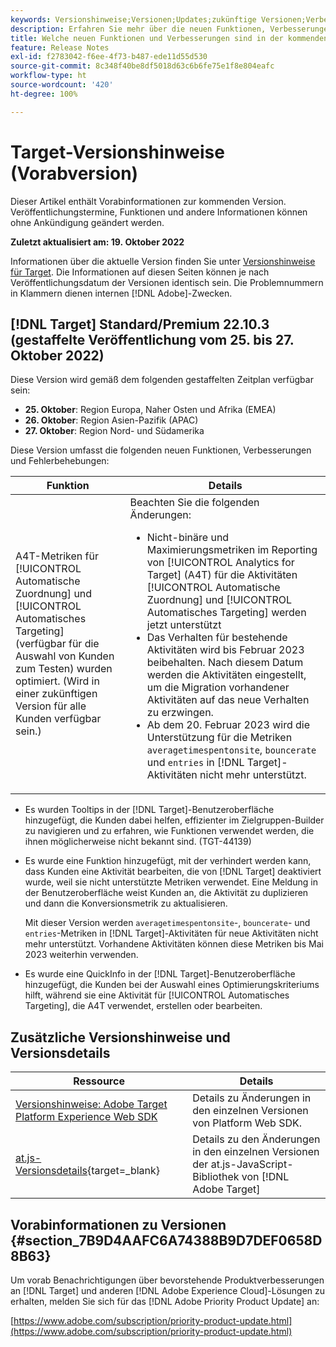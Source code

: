 ```yaml
---
keywords: Versionshinweise;Versionen;Updates;zukünftige Versionen;Verbesserungen;neue Funktionen;Fehlerbehebungen;Updates;Vorabversion
description: Erfahren Sie mehr über die neuen Funktionen, Verbesserungen und Fehlerbehebungen in der kommenden Version von Adobe Target sowie in den zugehörigen SDKs, APIs und JavaScript-Bibliotheken.
title: Welche neuen Funktionen und Verbesserungen sind in der kommenden Version enthalten?
feature: Release Notes
exl-id: f2783042-f6ee-4f73-b487-ede11d55d530
source-git-commit: 8c348f40be8df5018d63c6b6fe75e1f8e804eafc
workflow-type: ht
source-wordcount: '420'
ht-degree: 100%

---
```


# Target-Versionshinweise (Vorabversion)

Dieser Artikel enthält Vorabinformationen zur kommenden Version. Veröffentlichungstermine, Funktionen und andere Informationen können ohne Ankündigung geändert werden.

**Zuletzt aktualisiert am: 19. Oktober 2022**

Informationen über die aktuelle Version finden Sie unter [Versionshinweise für Target](release-notes.md). Die Informationen auf diesen Seiten können je nach Veröffentlichungsdatum der Versionen identisch sein. Die Problemnummern in Klammern dienen internen [!DNL Adobe]-Zwecken.

## [!DNL Target] Standard/Premium 22.10.3 (gestaffelte Veröffentlichung vom 25. bis 27. Oktober 2022)

Diese Version wird gemäß dem folgenden gestaffelten Zeitplan verfügbar sein:

* **25. Oktober**: Region Europa, Naher Osten und Afrika (EMEA)
* **26. Oktober**: Region Asien-Pazifik (APAC)
* **27. Oktober**: Region Nord- und Südamerika

Diese Version umfasst die folgenden neuen Funktionen, Verbesserungen und Fehlerbehebungen:

| Funktion | Details |
| --- | --- |
| A4T-Metriken für [!UICONTROL Automatische Zuordnung] und [!UICONTROL Automatisches Targeting]<br> (verfügbar für die Auswahl von Kunden zum Testen) wurden optimiert. (Wird in einer zukünftigen Version für alle Kunden verfügbar sein.) | Beachten Sie die folgenden Änderungen:<ul><li>Nicht-binäre und Maximierungsmetriken im Reporting von [!UICONTROL Analytics for Target] (A4T) für die Aktivitäten [!UICONTROL Automatische Zuordnung] und [!UICONTROL Automatisches Targeting] werden jetzt unterstützt</li><li>Das Verhalten für bestehende Aktivitäten wird bis Februar 2023 beibehalten. Nach diesem Datum werden die Aktivitäten eingestellt, um die Migration vorhandener Aktivitäten auf das neue Verhalten zu erzwingen.</li><li>Ab dem 20. Februar 2023 wird die Unterstützung für die Metriken `averagetimespentonsite`, `bouncerate` und `entries` in [!DNL Target]-Aktivitäten nicht mehr unterstützt.</li></ul> |

* Es wurden Tooltips in der [!DNL Target]-Benutzeroberfläche hinzugefügt, die Kunden dabei helfen, effizienter im Zielgruppen-Builder zu navigieren und zu erfahren, wie Funktionen verwendet werden, die ihnen möglicherweise nicht bekannt sind. (TGT-44139)
* Es wurde eine Funktion hinzugefügt, mit der verhindert werden kann, dass Kunden eine Aktivität bearbeiten, die von [!DNL Target] deaktiviert wurde, weil sie nicht unterstützte Metriken verwendet. Eine Meldung in der Benutzeroberfläche weist Kunden an, die Aktivität zu duplizieren und dann die Konversionsmetrik zu aktualisieren.

   Mit dieser Version werden `averagetimespentonsite`-, `bouncerate`- und `entries`-Metriken in [!DNL Target]-Aktivitäten für neue Aktivitäten nicht mehr unterstützt. Vorhandene Aktivitäten können diese Metriken bis Mai 2023 weiterhin verwenden.

* Es wurde eine QuickInfo in der [!DNL Target]-Benutzeroberfläche hinzugefügt, die Kunden bei der Auswahl eines Optimierungskriteriums hilft, während sie eine Aktivität für [!UICONTROL Automatisches Targeting], die A4T verwendet, erstellen oder bearbeiten.

## Zusätzliche Versionshinweise und Versionsdetails

| Ressource | Details |
|--- |--- |
| [Versionshinweise: Adobe Target Platform Experience Web SDK](https://experienceleague.adobe.com/docs/experience-platform/edge/release-notes.html?lang=de) | Details zu Änderungen in den einzelnen Versionen von Platform Web SDK. |
| [at.js-Versionsdetails](https://developer.adobe.com/target/implement/client-side/atjs/target-atjs-versions/){target=_blank} | Details zu den Änderungen in den einzelnen Versionen der at.js-JavaScript-Bibliothek von [!DNL Adobe Target] |


## Vorabinformationen zu Versionen {#section_7B9D4AAFC6A74388B9D7DEF0658D8B63}

Um vorab Benachrichtigungen über bevorstehende Produktverbesserungen an [!DNL Target] und anderen [!DNL Adobe Experience Cloud]-Lösungen zu erhalten, melden Sie sich für das [!DNL Adobe Priority Product Update] an:

[https://www.adobe.com/subscription/priority-product-update.html](https://www.adobe.com/subscription/priority-product-update.html)
